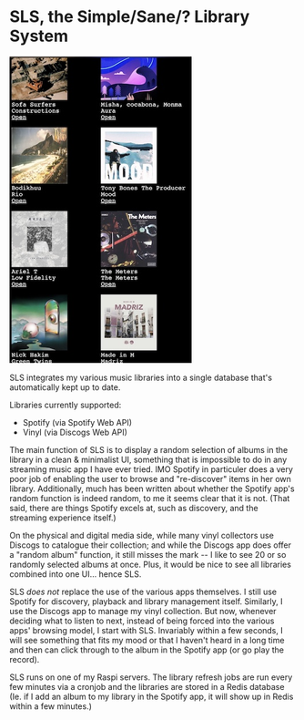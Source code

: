 # SLS, the Simple/Sane/? Library System

![](screenshot.jpg)

SLS integrates my various music libraries into a single database that's
automatically kept up to date.

Libraries currently supported:

* Spotify (via Spotify Web API)
* Vinyl (via Discogs Web API)

The main function of SLS is to display a random selection of albums in the
library in a clean & minimalist UI, something that is impossible to do in any
streaming music app I have ever tried. IMO Spotify in particuler does a very
poor job of enabling the user to browse and "re-discover" items in her own
library. Additionally, much has been written about whether the Spotify app's
random function is indeed random, to me it seems clear that it is not. (That
said, there are things Spotify excels at, such as discovery, and the streaming
experience itself.)

On the physical and digital media side, while many vinyl collectors use
Discogs to catalogue their collection; and while the Discogs app does offer a
"random album" function, it still misses the mark -- I like to see
20 or so randomly selected albums at once. Plus, it would be nice to see
all libraries combined into one UI... hence SLS.

SLS *does not* replace the use of the various apps themselves. I still use
Spotify for discovery, playback and library management itself. Similarly, I use
the Discogs app to manage my vinyl collection. But now, whenever deciding
what to listen to next, instead of being forced into the various apps' browsing
model, I start with SLS. Invariably within a few seconds, I will see something
that fits my mood or that I haven't heard in a long time and then can click through
to the album in the Spotify app (or go play the record).

SLS runs on one of my Raspi servers. The library refresh jobs are run every few
minutes via a cronjob and the libraries are stored in a Redis database (Ie. if
I add an album to my library in the Spotify app, it will show up in Redis
within a few minutes.)



